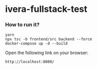 # ivera-fullstack-test

### How to run it?

```
yarn
npx tsc -b frontend/src backend --force
docker-compose up -d --build
```

Open the following link on your browser:

```
http://localhost:8000/
```
